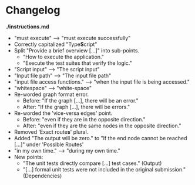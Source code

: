 # Changelog

**./instructions.md**
* "must execute" --> "must execute successfully"
* Correctly capitalized "Type**S**cript"
* Split "Provide a brief overview [...]" into sub-points.
	* "How to execute the application."
	* "Execute the test suites that verify the logic."
* "Script input" --> "The script input"
* "Input file path" --> "The input file path"
* "input file access functions." --> "when the input file is being accessed."
* "whitespace" --> "white-space"
* Re-worded graph format error.
	* Before: "If the graph [...], there will be an error."
	* After: "If the graph [...], there will be errors."
* Re-worded the 'vice-versa edges' point.
	* Before: "even if they are in the opposite direction."
	* After: "even if they are the same nodes in the opposite direction."
* Removed 'Exact route**s**' plural.
* Added "The output will be zero." to "If the end node cannot be reached [...]" under 'Possible Routes'
* "in my own time." --> "during my own time."
* New points:
	* "The unit tests directly compare [...] test cases." (Output)
	* "[...] formal unit tests were not included in the original submission." (Dependencies)